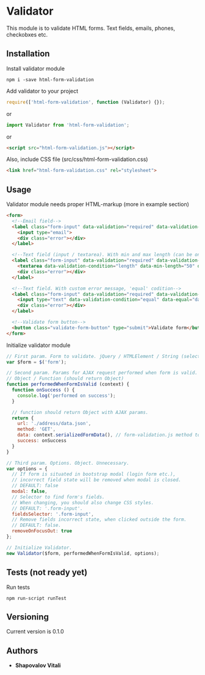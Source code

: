 # Validator

This module is to validate HTML forms. Text fields, emails, phones, checkobxes etc.

## Installation

Install validator module

```
npm i -save html-form-validation
```

Add validator to your project

```javascript
require(['html-form-validation', function (Validator) {});
```

or

```javascript
import Validator from 'html-form-validation';
```

or

```html
<script src="html-form-validation.js"></script>
```

Also, include CSS file (src/css/html-form-validation.css)

```html
<link href="html-form-validation.css" rel="stylesheet">
```

## Usage

Validator module needs proper HTML-markup (more in example section)

```html
<form>
  <!--Email field-->
  <label class="form-input" data-validation="required" data-validation-type="email">
    <input type="email">
    <div class="error"></div>
  </label>

  <!--Text field (input / textarea). With min and max length (can be only 'min' or only 'max')-->
  <label class="form-input" data-validation="required" data-validation-type="text">
    <textarea data-validation-condition="length" data-min-length="50" data-max-length="200"></textarea>
    <div class="error"></div>
  </label>

  <!--Text field. With custom error message, 'equal' codition-->
  <label class="form-input" data-validation="required" data-validation-type="text" data-validation-text="Incorrect data">
    <input type="text" data-validation-condition="equal" data-equal="dataToCompare">
    <div class="error"></div>
  </label>

  <!--Validate form button-->
  <button class="validate-form-button" type="submit">Validate form</button>
</form>
```

Initialize validator module

```javascript
// First param. Form to validate. jQuery / HTMLElement / String (selector)
var $form = $('form');

// Second param. Params for AJAX request performed when form is valid.
// Object / Function (should return Object)
function performedWhenFormIsValid (context) {
  function onSuccess () {
    console.log('performed on success');
  }

  // function should return Object with AJAX params.
  return {
    url: './address/data.json',
    method: 'GET',
    data: context.serializedFormData(), // form-validation.js method to get form's data
    success: onSuccess
  }
}

// Third param. Options. Object. Unnecessary.
var options = {
  // If form is situated in bootstrap modal (login form etc.),
  // incorrect field state will be removed when modal is closed.
  // DEFAULT: false
  modal: false,
  // Selector to find form's fields.
  // When changing, you should also change CSS styles.
  // DEFAULT: '.form-input'.
  fieldsSelector: '.form-input',
  // Remove fields incorrect state, when clicked outside the form.
  // DEFAULT: false.
  removeOnFocusOut: true
};

// Initialize Validator.
new Validator($form, performedWhenFormIsValid, options);
```

## Tests (not ready yet)

Run tests

```
npm run-script runTest
```

## Versioning

Current version is 0.1.0

## Authors

* **Shapovalov Vitali**
